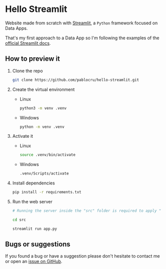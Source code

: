 # Hello Streamlit

Website made from scratch with [Streamlit](https://streamlit.io/), a `Python` framework
focused on Data Apps.

That's my first approach to a Data App so I'm following the examples of the
[official Streamlit docs](https://docs.streamlit.io/).

## How to preview it

1. Clone the repo

    ```bash
    git clone https://github.com/pablocru/hello-streamlit.git
    ```

1. Create the virtual environment

    - Linux

      ```bash
      python3 -m venv .venv
      ```

    - Windows

      ```bash
      python -m venv .venv
      ```

1. Activate it

    - Linux

      ```bash
      source .venv/bin/activate
      ```

    - Windows

      ```cmd
      .venv/Scripts/activate
      ```

1. Install dependencies

    ```bash
    pip install -r requirements.txt
    ```

1. Run the web server

    ```bash
    # Running the server inside the "src" folder is required to apply "config.toml" rules

    cd src

    streamlit run app.py
    ```

## Bugs or suggestions

If you found a bug or have a suggestion please don't hesitate to contact me or
open an
[issue on GitHub](https://github.com/pablocru/hello-streamlit/issues).
